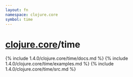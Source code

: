 ```yaml
---
layout: fn
namespace: clojure.core
symbol: time
---
```


# [clojure.core](../)/time

{% include 1.4.0/clojure.core/time/docs.md %}
{% include 1.4.0/clojure.core/time/examples.md %}
{% include 1.4.0/clojure.core/time/src.md %}

